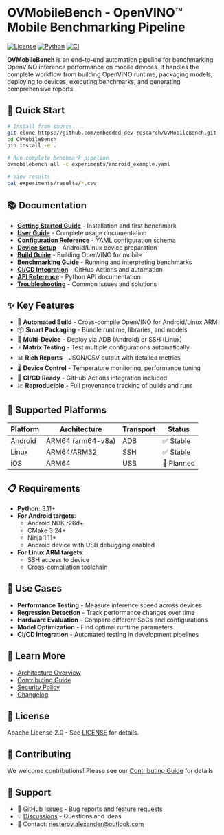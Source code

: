 # OVMobileBench - OpenVINO™ Mobile Benchmarking Pipeline

[![License](https://img.shields.io/badge/License-Apache_2.0-blue.svg)](https://opensource.org/licenses/Apache-2.0)
[![Python](https://img.shields.io/badge/python-3.11+-blue.svg)](https://www.python.org/downloads/)
[![CI](https://github.com/embedded-dev-research/OVMobileBench/actions/workflows/bench.yml/badge.svg)](https://github.com/embedded-dev-research/OVMobileBench/actions)

**OVMobileBench** is an end-to-end automation pipeline for benchmarking OpenVINO inference performance on mobile devices. It handles the complete workflow from building OpenVINO runtime, packaging models, deploying to devices, executing benchmarks, and generating comprehensive reports.

## 🚀 Quick Start

```bash
# Install from source
git clone https://github.com/embedded-dev-research/OVMobileBench.git
cd OVMobileBench
pip install -e .

# Run complete benchmark pipeline
ovmobilebench all -c experiments/android_example.yaml

# View results
cat experiments/results/*.csv
```

## 📚 Documentation

- **[Getting Started Guide](docs/getting-started.md)** - Installation and first benchmark
- **[User Guide](docs/user-guide.md)** - Complete usage documentation
- **[Configuration Reference](docs/configuration.md)** - YAML configuration schema
- **[Device Setup](docs/device-setup.md)** - Android/Linux device preparation
- **[Build Guide](docs/build-guide.md)** - Building OpenVINO for mobile
- **[Benchmarking Guide](docs/benchmarking.md)** - Running and interpreting benchmarks
- **[CI/CD Integration](docs/ci-cd.md)** - GitHub Actions and automation
- **[API Reference](docs/api-reference.md)** - Python API documentation
- **[Troubleshooting](docs/troubleshooting.md)** - Common issues and solutions

## ✨ Key Features

- 🔨 **Automated Build** - Cross-compile OpenVINO for Android/Linux ARM
- 📦 **Smart Packaging** - Bundle runtime, libraries, and models
- 🚀 **Multi-Device** - Deploy via ADB (Android) or SSH (Linux)
- ⚡ **Matrix Testing** - Test multiple configurations automatically
- 📊 **Rich Reports** - JSON/CSV output with detailed metrics
- 🌡️ **Device Control** - Temperature monitoring, performance tuning
- 🔄 **CI/CD Ready** - GitHub Actions integration included
- 📈 **Reproducible** - Full provenance tracking of builds and runs

## 🔧 Supported Platforms

| Platform | Architecture | Transport | Status |
|----------|-------------|-----------|--------|
| Android | ARM64 (arm64-v8a) | ADB | ✅ Stable |
| Linux | ARM64/ARM32 | SSH | ✅ Stable |
| iOS | ARM64 | USB | 🚧 Planned |

## 📋 Requirements

- **Python**: 3.11+
- **For Android targets**:
  - Android NDK r26d+
  - CMake 3.24+
  - Ninja 1.11+
  - Android device with USB debugging enabled
- **For Linux ARM targets**:
  - SSH access to device
  - Cross-compilation toolchain

## 🎯 Use Cases

- **Performance Testing** - Measure inference speed across devices
- **Regression Detection** - Track performance changes over time
- **Hardware Evaluation** - Compare different SoCs and configurations
- **Model Optimization** - Find optimal runtime parameters
- **CI/CD Integration** - Automated testing in development pipelines

## 📖 Learn More

- [Architecture Overview](docs/architecture.md)
- [Contributing Guide](CONTRIBUTING.md)
- [Security Policy](SECURITY.md)
- [Changelog](CHANGELOG.md)

## 📄 License

Apache License 2.0 - See [LICENSE](LICENSE) for details.

## 🤝 Contributing

We welcome contributions! Please see our [Contributing Guide](CONTRIBUTING.md) for details.

## 💬 Support

- 📝 [GitHub Issues](https://github.com/embedded-dev-research/OVMobileBench/issues) - Bug reports and feature requests
- 💡 [Discussions](https://github.com/embedded-dev-research/OVMobileBench/discussions) - Questions and ideas
- 📧 Contact: nesterov.alexander@outlook.com
